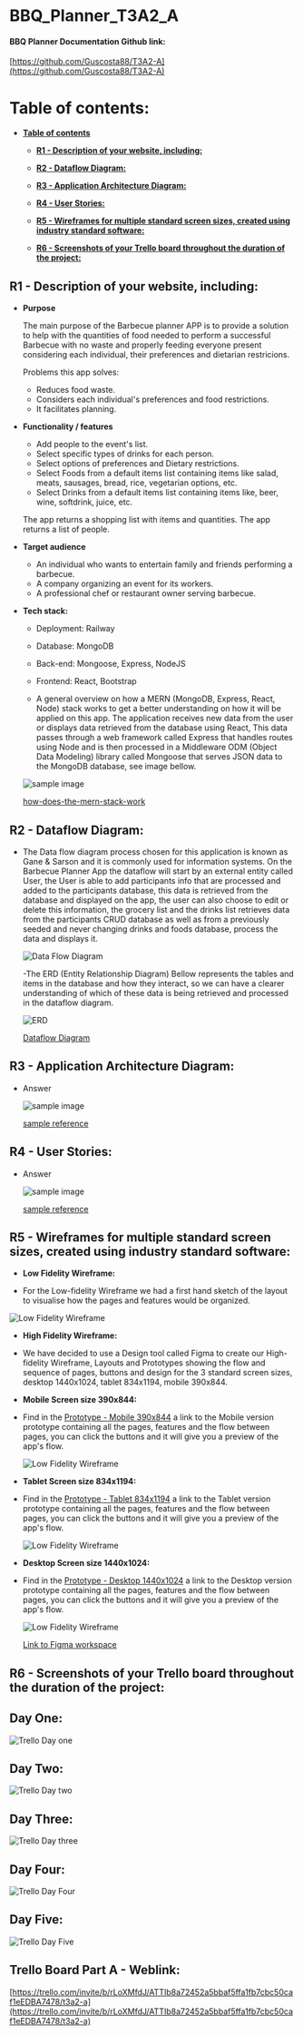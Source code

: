 # **BBQ_Planner_T3A2_A**

#### **BBQ Planner Documentation Github link:**
[https://github.com/Guscosta88/T3A2-A](https://github.com/Guscosta88/T3A2-A)

# **Table of contents:**

- [**Table of contents**](#table-of-contents)
    - [**R1 - Description of your website, including:**](#r1---description-of-your-website-including)

    - [**R2 - Dataflow Diagram:**](#r2---dataflow-diagram)

    - [**R3 - Application Architecture Diagram:**](#r3---application-architecture-diagram)

    - [**R4 - User Stories:**](#r4---user-stories)

    - [**R5 - Wireframes for multiple standard screen sizes, created using industry standard software:**](#r5---wireframes-for-multiple-standard-screen-sizes-created-using-industry-standard-software)

    - [**R6 - Screenshots of your Trello board throughout the duration of the project:**](#r6---screenshots-of-your-trello-board-throughout-the-duration-of-the-project)


## **R1 - Description of your website, including:**
- **Purpose**
    
    The main purpose of the Barbecue planner APP is to provide a solution to help with the quantities of food needed to perform a successful Barbecue with no waste and properly feeding everyone present considering each individual, their preferences and dietarian restricions.
    
    Problems this app solves:
    - Reduces food waste.
    - Considers each individual's preferences and food restrictions.
    - It facilitates planning.

- **Functionality / features**
    - Add people to the event's list.
    - Select specific types of drinks for each person.
    - Select options of preferences and Dietary restrictions.
    - Select Foods from a default items list containing items like salad, meats,  sausages, bread, rice, vegetarian options, etc.
    - Select Drinks from a default items list containing items like, beer, wine, softdrink, juice, etc.

    The app returns a shopping list with items and quantities.
    The app returns a list of people.

- **Target audience**

    - An individual who wants to entertain family and friends performing a barbecue.
    - A company organizing an event for its workers.
    - A professional chef or restaurant owner serving barbecue.

- **Tech stack:**
    - Deployment: Railway
    - Database: MongoDB
    - Back-end: Mongoose, Express, NodeJS
    - Frontend: React, Bootstrap
    
    - A general overview on how a MERN (MongoDB, Express, React, Node) stack works to get a better understanding on how it will be applied on this app. The application receives new data from the user or displays data retrieved from the database using React, This data passes through a web framework called Express that handles routes using Node and is then processed in a Middleware ODM (Object Data Modeling) library called Mongoose that serves JSON data to the MongoDB database, see image bellow.
    
    ![sample image](./images/R2_Dataflow_Diagram.png)

    [how-does-the-mern-stack-work](https://www.bocasay.com/how-does-the-mern-stack-work/)
    

## **R2 - Dataflow Diagram:**

- The Data flow diagram process chosen for this application is known as Gane & Sarson and it is commonly used for information systems. On the Barbecue Planner App the dataflow will start by an external entity called User, the User is able to add participants info that are processed and added to the participants database, this data is retrieved from the database and displayed on the app, the user can also choose to edit or delete this information, the grocery list and the drinks list retrieves data from the participants CRUD database as well as from a previously seeded and never changing drinks and foods database, process the data and displays it.

    ![Data Flow Diagram](./images/Data_flow_diagram_v2.svg)

    -The ERD (Entity Relationship Diagram) Bellow represents the tables and items in the database and how they interact, so we can have a clearer understanding of which of these data is being retrieved and processed in the dataflow diagram. 

    ![ERD](./images/ERD_BBQ_app.svg)

    

    [Dataflow Diagram](https://www.lucidchart.com/pages/data-flow-diagram/how-to-make-a-dfd)

## **R3 - Application Architecture Diagram:**

- Answer


    ![sample image](./images/sample.png)

    [sample reference](referenceURL)

## **R4 - User Stories:**

- Answer


    ![sample image](./images/sample.png)

    [sample reference](referenceURL)

## **R5 - Wireframes for multiple standard screen sizes, created using industry standard software:**

- **Low Fidelity Wireframe:**

- For the Low-fidelity Wireframe we had a first hand sketch of the layout to visualise how the pages and features would be organized.

![Low Fidelity Wireframe](./images/low_fidelity_Wireframe.jpg)

- **High Fidelity Wireframe:**

- We have decided to use a Design tool called Figma to create our High-fidelity Wireframe, Layouts and Prototypes showing the flow and sequence of pages, buttons and design for the 3 standard screen sizes, desktop 1440x1024, tablet 834x1194, mobile 390x844.

- **Mobile Screen size 390x844:**

- Find in the [Prototype - Mobile 390x844](https://www.figma.com/proto/8UKOCYP5rP6o3uEvtZ8zN7/T3A2-A---Wireframe?node-id=20%3A1551&scaling=scale-down&page-id=20%3A1307&starting-point-node-id=20%3A1551) a link to the Mobile version prototype containing all the pages, features and the flow between pages, you can click the buttons and it will give you a preview of the app's flow.

    ![Low Fidelity Wireframe](./images/mobile.jpg)

- **Tablet Screen size 834x1194:**

- Find in the [Prototype - Tablet 834x1194](https://www.figma.com/proto/8UKOCYP5rP6o3uEvtZ8zN7/T3A2-A---Wireframe?node-id=20%3A1821&scaling=scale-down&page-id=20%3A1306&starting-point-node-id=20%3A1821) a link to the Tablet version prototype containing all the pages, features and the flow between pages, you can click the buttons and it will give you a preview of the app's flow.

    ![Low Fidelity Wireframe](./images/tablet.jpg)

- **Desktop Screen size 1440x1024:**

- Find in the [Prototype - Desktop 1440x1024](https://www.figma.com/proto/8UKOCYP5rP6o3uEvtZ8zN7/T3A2-A---Wireframe?node-id=20%3A2089&scaling=scale-down&page-id=20%3A1305&starting-point-node-id=20%3A2089) a link to the Desktop version prototype containing all the pages, features and the flow between pages, you can click the buttons and it will give you a preview of the app's flow.

    ![Low Fidelity Wireframe](./images/desktop.jpg)    

    [Link to Figma workspace](https://www.figma.com/file/8UKOCYP5rP6o3uEvtZ8zN7/T3A2-A---Wireframe?node-id=0%3A1&t=YRxZrLkM0EeHI3zH-1)

## **R6 - Screenshots of your Trello board throughout the duration of the project:**

## **Day One:**

![Trello Day one](./images/001_Trello.jpg)

## **Day Two:**

![Trello Day two](./images/002_Trello.jpg)

## **Day Three:**

![Trello Day three](./images/003_Trello.jpg)

## **Day Four:**

![Trello Day Four](./images/004_Trello.jpg)

## **Day Five:**

![Trello Day Five](./images/005_Trello.jpg)

## **Trello Board Part A - Weblink:**

[https://trello.com/invite/b/rLoXMfdJ/ATTIb8a72452a5bbaf5ffa1fb7cbc50caf1eEDBA7478/t3a2-a](https://trello.com/invite/b/rLoXMfdJ/ATTIb8a72452a5bbaf5ffa1fb7cbc50caf1eEDBA7478/t3a2-a)
    
